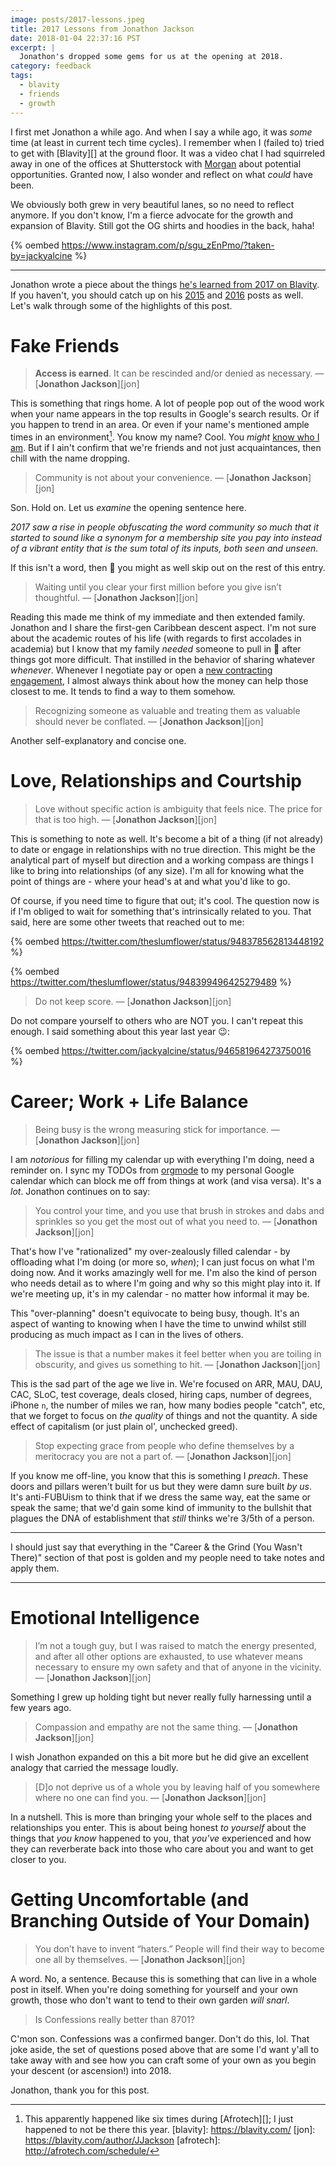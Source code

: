 ```yaml
---
image: posts/2017-lessons.jpeg
title: 2017 Lessons from Jonathon Jackson
date: 2018-01-04 22:37:16 PST
excerpt: |
  Jonathon's dropped some gems for us at the opening at 2018.
category: feedback
tags:
  - blavity
  - friends
  - growth
---
```


I first met Jonathon a while ago. And when I say a while ago, it was _some_
time (at least in current tech time cycles). I remember when I (failed to)
tried to get with [Blavity][] at the ground floor. It was a video chat I
had squirreled away in one of the offices at Shutterstock with [Morgan][1]
about potential opportunities. Granted now, I also wonder and reflect on
what _could_ have been.

We obviously both grew in very beautiful lanes, so no need to reflect anymore.
If you don't know, I'm a fierce advocate for the growth and expansion of
Blavity. Still got the OG shirts and hoodies in the back, haha!

{% oembed https://www.instagram.com/p/sgu_zEnPmo/?taken-by=jackyalcine %}

---

Jonathon wrote a piece about the things [he's learned from 2017 on Blavity][2].
If you haven't, you should catch up on his [2015][3] and [2016][4] posts as
well. Let's walk through some of the highlights of this post.

# Fake Friends

> **Access is earned**. It can be rescinded and/or denied as necessary.
> &mdash; [**Jonathon Jackson**][jon]

This is something that rings home. A lot of people pop out of the wood work when
your name appears in the top results in Google's search results. Or if you
happen to trend in an area. Or even if your name's mentioned ample times in an
environment[^1]. You know my name? Cool. You _might_ [know who I am][5]. But if
I ain't confirm that we're friends and not just acquaintances, then chill with
the name dropping.

> Community is not about your convenience. &mdash; [**Jonathon Jackson**][jon]

Son. Hold on. Let us _examine_ the opening sentence here.

_2017 saw a rise in people obfuscating the word *community* so much that it
started to sound like a synonym for a *membership* site you pay into instead of
a vibrant entity that is the sum total of its inputs, both seen and unseen._

If this isn't a word, then :shit: you might as well skip out on the rest of this
entry.

> Waiting until you clear your first million before you give isn’t thoughtful.
> &mdash; [**Jonathon Jackson**][jon]

Reading this made me think of my immediate and then extended family. Jonathon
and I share the first-gen Caribbean descent aspect. I'm not sure about the
academic routes of his life (with regards to first accolades in academia) but
I know that my family _needed_ someone to pull in :money_with_wings: after
things got more difficult. That instilled in the behavior of sharing whatever
_whenever_. Whenever I negotiate pay or open a [new contracting engagement][6],
I almost always think about how the money can help those closest to me. It tends
to find a way to them somehow.

> Recognizing someone as valuable and treating them as valuable should never
> be conflated. &mdash; [**Jonathon Jackson**][jon]

Another self-explanatory and concise one.

# Love, Relationships and Courtship

> Love without specific action is ambiguity that feels nice. The price for that
> is too high. &mdash; [**Jonathon Jackson**][jon]

This is something to note as well. It's become a bit of a thing (if not already)
to date or engage in relationships with no true direction. This might be the
analytical part of myself but direction and a working compass are things I like
to bring into relationships (of any size). I'm all for knowing what the point of
things are - where your head's at and what you'd like to go.

Of course, if you need time to figure that out; it's cool. The question now is
if I'm obliged to wait for something that's intrinsically related to you. That
said, here are some other tweets that reached out to me:

{% oembed https://twitter.com/theslumflower/status/948378562813448192 %}

{% oembed https://twitter.com/theslumflower/status/948399496425279489 %}

> Do not keep score. &mdash; [**Jonathon Jackson**][jon]

Do not compare yourself to others who are NOT you. I can't repeat this enough.
I said something about this year last year :wink::

{% oembed https://twitter.com/jackyalcine/status/946581964273750016 %}

# Career; Work + Life Balance

> Being busy is the wrong measuring stick for importance. &mdash; [**Jonathon Jackson**][jon]

I am _notorious_ for filling my calendar up with everything I'm doing, need
a reminder on. I sync my TODOs from [orgmode][7] to my personal Google calendar
which can block me off from things at work (and visa versa). It's a _lot_.
Jonathon continues on to say:

> You control your time, and you use that brush in strokes and dabs and 
> sprinkles so you get the most out of what you need to. &mdash; [**Jonathon Jackson**][jon]

That's how I've "rationalized" my over-zealously filled calendar - by offloading
what I'm doing (or more so, _when_); I can just focus on what I'm doing now. And
it works amazingly well for me. I'm also the kind of person who needs detail as
to where I'm going and why so this might play into it. If we're meeting up, it's
in my calendar - no matter how informal it may be.

This "over-planning" doesn't equivocate to being busy, though. It's an aspect of
wanting to knowing when I have the time to unwind whilst still producing as much
impact as I can in the lives of others.

> The issue is that a number makes it feel better when you are toiling in
> obscurity, and gives us something to hit. &mdash; [**Jonathon Jackson**][jon]

This is the sad part of the age we live in. We're focused on ARR, MAU, DAU, CAC,
SLoC, test coverage, deals closed, hiring caps, number of degrees, iPhone `n`,
the number of miles we ran, how many bodies people "catch", etc, that we forget
to focus on _the quality_ of things and not the quantity. A side effect of
capitalism (or just plain ol', unchecked greed).

> Stop expecting grace from people who define themselves by a meritocracy
> you are not a part of. &mdash; [**Jonathon Jackson**][jon]

If you know me off-line, you know that this is something I _preach_. These doors
and pillars weren't built for us but they were damn sure built _by us_. It's
anti-FUBUism to think that if we dress the same way, eat the same or speak the
same; that we'd gain some kind of immunity to the bullshit that plagues the DNA
of establishment that _still_ thinks we're 3/5th of a person.

---

I should just say that everything in the "Career & the Grind (You Wasn't There)"
section of that post is golden and my people need to take notes and apply them.

---

# Emotional Intelligence

> I’m not a tough guy, but I was raised to match the energy presented, and after
> all other options are exhausted, to use whatever means necessary to ensure my
> own safety and that of anyone in the vicinity. &mdash; [**Jonathon Jackson**][jon]

Something I grew up holding tight but never really fully harnessing until a few
years ago.

> Compassion and empathy are not the same thing. &mdash; [**Jonathon Jackson**][jon]

I wish Jonathon expanded on this a bit more but he did give an excellent analogy
that carried the message loudly.

> [D]o not deprive us of a whole you by leaving half of you somewhere where no one
> can find you. &mdash; [**Jonathon Jackson**][jon]

In a nutshell. This is more than bringing your whole self to the places and
relationships you enter. This is about being honest _to yourself_ about the
things that _you know_ happened to you, that _you've_ experienced and how they
can reverberate back into those who care about you and want to get closer to you.

# Getting Uncomfortable (and Branching Outside of Your Domain)

> You don’t have to invent “haters.” People will find their way to become one
> all by themselves. &mdash; [**Jonathon Jackson**][jon]

A word. No, a sentence. Because this is something that can live in a whole post
in itself. When you're doing something for yourself and your own growth, those
who don't want to tend to their own garden _will snarl_.

> Is Confessions really better than 8701?

C'mon son. Confessions was a confirmed banger. Don't do this, lol. That joke
aside, the set of questions posed above that are some I'd want y'all to take
away with and see how you can craft some of your own as you begin your descent
(or ascension!) into 2018.

Jonathon, thank you for this post.

[1]: http://peopleofcolorintech.com/interview/pocit-25-morgan-debaun/
[2]: https://blavity.com/were-not-friends-just-peers-and-other-lessons-from-2017-that-changed-my-life
[3]: https://blavity.com/a-public-list-of-my-struggles-and-failures-in-2015-and-what-im-shifting-for-2016/
[4]: https://blavity.com/the-year-that-was-a-decade
[5]: /faq/who-are-you/
[6]: /work/contract/
[7]: https://github.com/jceb/vim-orgmode
[^1]: This apparently happened like six times during [Afrotech][]; I just happened to not be there this year.
[blavity]: https://blavity.com/
[jon]: https://blavity.com/author/JJackson
[afrotech]: http://afrotech.com/schedule/
